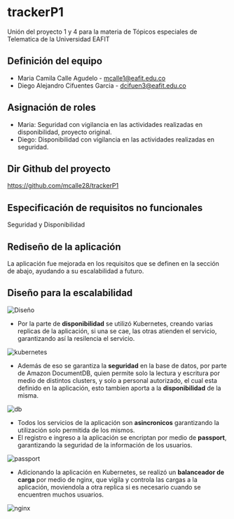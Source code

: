 # trackerP1
Unión del proyecto 1 y 4 para la materia de Tópicos especiales de Telematica de la Universidad EAFIT

## Definición del equipo

- Maria Camila Calle Agudelo - mcalle1@eafit.edu.co
- Diego Alejandro Cifuentes Garcia - dcifuen3@eafit.edu.co

## Asignación de roles

- Maria: Seguridad con vigilancia en las actividades realizadas en disponibilidad, proyecto original.
- Diego: Disponibilidad con vigilancia en las actividades realizadas en seguridad.

## Dir Github del proyecto

https://github.com/mcalle28/trackerP1

## Especificación de requisitos no funcionales

  Seguridad y Disponibilidad
  
## Rediseño de la aplicación

La aplicación fue mejorada en los requisitos que se definen en la sección de abajo, ayudando a su escalabilidad a futuro.

## Diseño para la escalabilidad
![Diseño](https://i.imgur.com/sX2mjDL.png)

- Por la parte de **disponibilidad** se utilizó Kubernetes, creando varias replicas de la aplicación, si una se cae, las otras atienden el servicio, garantizando así la resilencia el servicio.

![kubernetes](https://upload.wikimedia.org/wikipedia/en/0/00/Kubernetes_%28container_engine%29.png)

- Además de eso se garantiza la **seguridad** en la base de datos, por parte de Amazon DocumentDB, quien permite solo la lectura y escritura por medio de distintos clusters, y solo a personal autorizado, el cual esta definido en la aplicación, esto tambien aporta a la **disponibilidad** de la misma.

![db](https://boylesoftware.com/blog/wp-content/uploads/2019/01/DocumentDB.jpg)

- Todos los servicios de la aplicación son **asincronicos** garantizando la utilización solo permitida de los mismos.
- El registro e ingreso a la aplicación se encriptan por medio de **passport**, garantizando la seguridad de la información de los usuarios.

![passport](https://cdn.glitch.com/project-avatar/0d184ee3-fd8d-4b94-acf4-b4e686e57375.png)

- Adicionando la aplicación en Kubernetes, se realizó un **balanceador de carga** por medio de nginx, que vigila y controla las cargas a la aplicación, moviendola a otra replica si es necesario cuando se encuentren muchos usuarios.

![nginx](https://www.sysadminsdecuba.com/wp-content/uploads/2018/11/Nginx-Logo-02.png)




